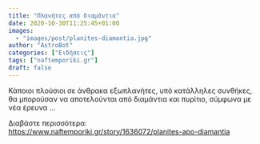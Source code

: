 ```yaml
---
title: "Πλανήτες από διαμάντια"
date: 2020-10-30T11:25:45+01:00
images:
  - "images/post/planites-diamantia.jpg"
author: "AstroBot"
categories: ["Ειδήσεις"]
tags: ["naftemporiki.gr"]
draft: false
---
```


Κάποιοι πλούσιοι σε άνθρακα εξωπλανήτες, υπό κατάλληλες συνθήκες, θα μπορούσαν να αποτελούνται από διαμάντια και πυρίτιο, σύμφωνα με νέα έρευνα ...

Διαβάστε περισσότερα: https://www.naftemporiki.gr/story/1636072/planites-apo-diamantia
